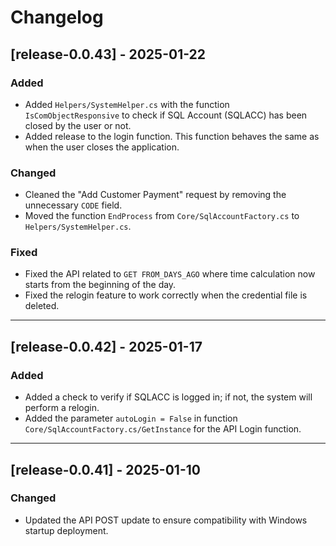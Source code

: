 # Changelog

## [release-0.0.43] - 2025-01-22
### Added
- Added `Helpers/SystemHelper.cs` with the function `IsComObjectResponsive` to check if SQL Account (SQLACC) has been closed by the user or not.
- Added release to the login function. This function behaves the same as when the user closes the application.

### Changed
- Cleaned the "Add Customer Payment" request by removing the unnecessary `CODE` field.
- Moved the function `EndProcess` from `Core/SqlAccountFactory.cs` to `Helpers/SystemHelper.cs`.

### Fixed
- Fixed the API related to `GET FROM_DAYS_AGO` where time calculation now starts from the beginning of the day.
- Fixed the relogin feature to work correctly when the credential file is deleted.

---

## [release-0.0.42] - 2025-01-17
### Added
- Added a check to verify if SQLACC is logged in; if not, the system will perform a relogin.
- Added the parameter `autoLogin = False` in function `Core/SqlAccountFactory.cs/GetInstance` for the API Login function.

---

## [release-0.0.41] - 2025-01-10
### Changed
- Updated the API POST update to ensure compatibility with Windows startup deployment.
